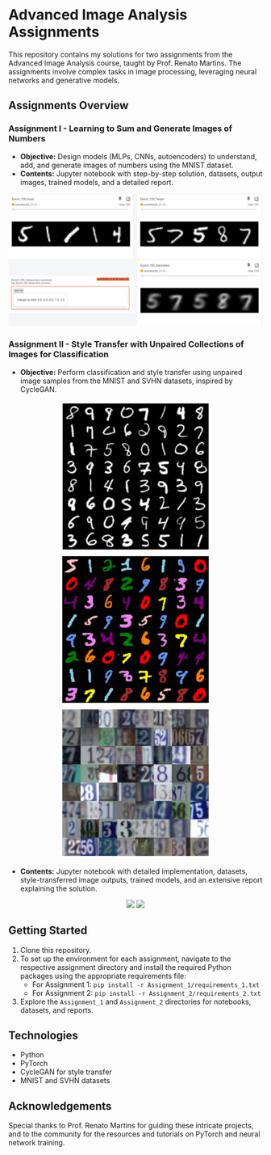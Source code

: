 # Advanced Image Analysis Assignments

This repository contains my solutions for two assignments from the Advanced Image Analysis course, taught by Prof. Renato Martins. The assignments involve complex tasks in image processing, leveraging neural networks and generative models.

## Assignments Overview

### Assignment I - Learning to Sum and Generate Images of Numbers

- **Objective:** Design models (MLPs, CNNs, autoencoders) to understand, add, and generate images of numbers using the MNIST dataset.
- **Contents:** Jupyter notebook with step-by-step solution, datasets, output images, trained models, and a detailed report.

<p align="center">
  <img src="https://github.com/GraceSevillano/Advanced-Image-Analysis-Assignments/blob/master/Assignment_1/images/imagenes_modelilin.png" width="552" />
</p>

### Assignment II - Style Transfer with Unpaired Collections of Images for Classification

- **Objective:** Perform classification and style transfer using unpaired image samples from the MNIST and SVHN datasets, inspired by CycleGAN.

<p align="center">
  <img src="https://github.com/GraceSevillano/Advanced-Image-Analysis-Assignments/blob/master/Assignment_2/images/mnist_data.jpg" width="300" />
  <img src="https://github.com/GraceSevillano/Advanced-Image-Analysis-Assignments/blob/master/Assignment_2/images/colored_data.jpg" width="300"  />
  <img src="https://github.com/GraceSevillano/Advanced-Image-Analysis-Assignments/blob/master/Assignment_2/images/svhn_data.jpg" width="300"  />
</p>

- **Contents:** Jupyter notebook with detailed implementation, datasets, style-transferred image outputs, trained models, and an extensive report explaining the solution.

<p align="center">
  <img src="https://github.com/GraceSevillano/Advanced-Image-Analysis-Assignments/blob/master/Assignment_2/images/generator_A_GANS1.gif" width="226" />
  <img src="https://github.com/GraceSevillano/Advanced-Image-Analysis-Assignments/blob/master/Assignment_2/images/generator_A_GANS2.gif" width="226" />
</p>

## Getting Started

1. Clone this repository.
2. To set up the environment for each assignment, navigate to the respective assignment directory and install the required Python packages using the appropriate requirements file:
   - For Assignment 1: `pip install -r Assignment_1/requirements_1.txt`
   - For Assignment 2: `pip install -r Assignment_2/requirements_2.txt`
3. Explore the `Assignment_1` and `Assignment_2` directories for notebooks, datasets, and reports.

## Technologies

- Python
- PyTorch
- CycleGAN for style transfer
- MNIST and SVHN datasets

## Acknowledgements

Special thanks to Prof. Renato Martins for guiding these intricate projects, and to the community for the resources and tutorials on PyTorch and neural network training.

